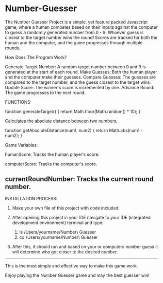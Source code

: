 # Number-Guesser

The Number Guesser Project is a simple, yet feature packed Javascript game, where a human competes based on their inputs against the computer to guess a randomly generated number from 0 - 9. Whoever guess is closest to the target number wins the round! Scores are tracked for both the human and the computer, and the game progresses through multiple rounds.

How Does The Program Work?

Generate Target Number: A random target number between 0 and 9 is generated at the start of each round.
Make Guesses: Both the human player and the computer make their guesses.
Compare Guesses: The guesses are compared to the target number, and the guess closest to the target wins.
Update Score: The winner's score is incremented by one.
Advance Round: The game progresses to the next round.

FUNCTIONS:

function generateTarget() {
 return Math.floor(Math.random() * 10);
}


Calculates the absolute distance between two numbers.

function getAbsoluteDistance(num1, num2) {
  return Math.abs(num1 - num2);
}


Game Variables:

humanScore: Tracks the human player's score.

computerScore: Tracks the computer's score.

currentRoundNumber: Tracks the current round number.
----------------------------------------------------
INSTALLATION PROCESS:

1. Make your own file of this project with code included

2. After opening this project in your IDE navigate to your IDE (integrated development environment) terminal and type:
   1. ls /Users/yourname/Number\ Guesser
   2. cd /Users/yourname/Number\ Guesser
 
3. After this, it should run and based on your or computers number guess it will determine who got closer to the desired number.
---------------------------------------------------------------------------------------------------------------------------------
This is the most simple and effective way to make this game work.


Enjoy playing the Number Guesser game and may the best guesser win!

